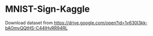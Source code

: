 # MNIST-Sign-Kaggle

Download dataset from https://drive.google.com/open?id=1v630I3kk-bAOmvQQtHS-C44lHyRR94RL
